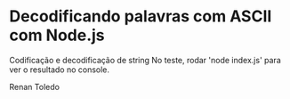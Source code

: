 # Decodificando palavras com ASCII com Node.js

Codificação e decodificação de string 
No teste, rodar 'node index.js' para ver o resultado no console.




Renan Toledo
